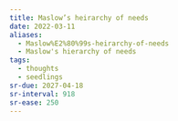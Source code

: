 ```yaml
---
title: Maslow’s heirarchy of needs
date: 2022-03-11
aliases:
  - Maslow%E2%80%99s-heirarchy-of-needs
  - Maslow's hierarchy of needs
tags:
  - thoughts
  - seedlings
sr-due: 2027-04-18
sr-interval: 918
sr-ease: 250
---
```

